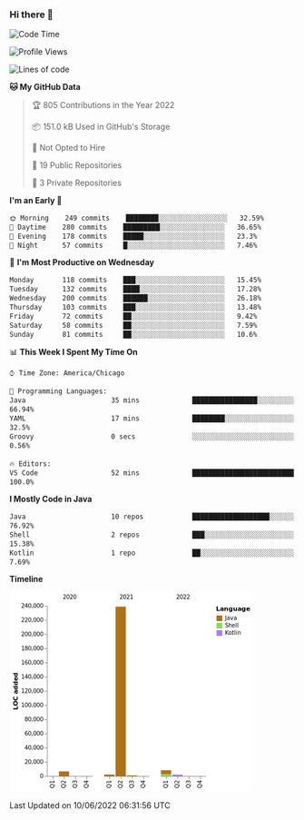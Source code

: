 ### Hi there 👋


<!--START_SECTION:waka-->
![Code Time](http://img.shields.io/badge/Code%20Time-0%20secs-blue)

![Profile Views](http://img.shields.io/badge/Profile%20Views-0-blue)

![Lines of code](https://img.shields.io/badge/From%20Hello%20World%20I%27ve%20Written-259%20Thousand%20lines%20of%20code-blue)

**🐱 My GitHub Data** 

> 🏆 805 Contributions in the Year 2022
 > 
> 📦 151.0 kB Used in GitHub's Storage 
 > 
> 🚫 Not Opted to Hire
 > 
> 📜 19 Public Repositories 
 > 
> 🔑 3 Private Repositories  
 > 
**I'm an Early 🐤** 

```text
🌞 Morning    249 commits    ████████░░░░░░░░░░░░░░░░░   32.59% 
🌆 Daytime    280 commits    █████████░░░░░░░░░░░░░░░░   36.65% 
🌃 Evening    178 commits    █████░░░░░░░░░░░░░░░░░░░░   23.3% 
🌙 Night      57 commits     █░░░░░░░░░░░░░░░░░░░░░░░░   7.46%

```
📅 **I'm Most Productive on Wednesday** 

```text
Monday       118 commits    ███░░░░░░░░░░░░░░░░░░░░░░   15.45% 
Tuesday      132 commits    ████░░░░░░░░░░░░░░░░░░░░░   17.28% 
Wednesday    200 commits    ██████░░░░░░░░░░░░░░░░░░░   26.18% 
Thursday     103 commits    ███░░░░░░░░░░░░░░░░░░░░░░   13.48% 
Friday       72 commits     ██░░░░░░░░░░░░░░░░░░░░░░░   9.42% 
Saturday     58 commits     ██░░░░░░░░░░░░░░░░░░░░░░░   7.59% 
Sunday       81 commits     ██░░░░░░░░░░░░░░░░░░░░░░░   10.6%

```


📊 **This Week I Spent My Time On** 

```text
⌚︎ Time Zone: America/Chicago

💬 Programming Languages: 
Java                     35 mins             ████████████████░░░░░░░░░   66.94% 
YAML                     17 mins             ████████░░░░░░░░░░░░░░░░░   32.5% 
Groovy                   0 secs              ░░░░░░░░░░░░░░░░░░░░░░░░░   0.56%

🔥 Editors: 
VS Code                  52 mins             █████████████████████████   100.0%

```

**I Mostly Code in Java** 

```text
Java                     10 repos            ███████████████████░░░░░░   76.92% 
Shell                    2 repos             ███░░░░░░░░░░░░░░░░░░░░░░   15.38% 
Kotlin                   1 repo              ██░░░░░░░░░░░░░░░░░░░░░░░   7.69%

```


**Timeline**

![Chart not found](https://raw.githubusercontent.com/powercasgamer/powercasgamer/master/charts/bar_graph.png) 


 Last Updated on 10/06/2022 06:31:56 UTC
<!--END_SECTION:waka-->
